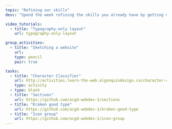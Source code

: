 ```yaml
---
topic: "Refining our skills"
desc: "Spend the week refining the skills you already have by getting more practice writing HTML & CSS code."

video_tutorials:
  - title: "Typography-only layout"
    url: typography-only-layout

group_activities:
  - title: "Sketching a website"
    url:
    type: pencil
    pair: true

tasks:
  - title: "Character Classifier"
    url: http://activities.learn-the-web.algonquindesign.ca/character-classifier/
    type: activity
  - type: blank
  - title: "Sections"
    url: https://github.com/acgd-webdev-1/sections
  - title: "Kraken good type"
    url: https://github.com/acgd-webdev-1/kraken-good-type
  - title: "Icon group"
    url: https://github.com/acgd-webdev-1/icon-group
---
```

